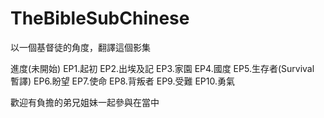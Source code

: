 TheBibleSubChinese
==================

以一個基督徒的角度，翻譯這個影集

進度(未開始)
EP1.起初
EP2.出埃及記
EP3.家園
EP4.國度
EP5.生存者(Survival 暫譯)
EP6.盼望
EP7.使命
EP8.背叛者
EP9.受難
EP10.勇氣

歡迎有負擔的弟兄姐妹一起參與在當中
